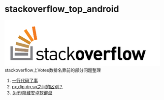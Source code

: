 # stackoverflow_top_android
![img](images/01.png)
stackoverflow上Votes数排名靠前的部分问题整理

1. [一行代码了事](https://github.com/helloted/stackoverflow_top_android/blob/master/content/a-skill-one-line.md)
2. [px,dip,dp,sp之间的区别？](https://github.com/helloted/stackoverflow_top_android/blob/master/content/what-is-the-difference-between-px-dip-dp-and-sp.md)
3. [关闭/隐藏安卓软键盘](https://github.com/helloted/stackoverflow_top_android/blob/master/content/close-hide-the-android-soft-keyboard.md)

